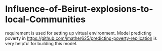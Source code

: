 # Influence-of-Beirut-explosions-to-local-Communities

requirement is used for setting up virtual environment.
Model predicting poverty in https://github.com/jmather625/predicting-poverty-replication is very helpful for building this model. 

